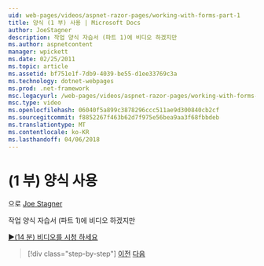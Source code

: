 ```yaml
---
uid: web-pages/videos/aspnet-razor-pages/working-with-forms-part-1
title: 양식 (1 부) 사용 | Microsoft Docs
author: JoeStagner
description: 작업 양식 자습서 (파트 1)에 비디오 하겠지만
ms.author: aspnetcontent
manager: wpickett
ms.date: 02/25/2011
ms.topic: article
ms.assetid: bf751e1f-7db9-4039-be55-d1ee33769c3a
ms.technology: dotnet-webpages
ms.prod: .net-framework
msc.legacyurl: /web-pages/videos/aspnet-razor-pages/working-with-forms-part-1
msc.type: video
ms.openlocfilehash: 06040f5a899c3878296ccc511ae9d300840cb2cf
ms.sourcegitcommit: f8852267f463b62d7f975e56bea9aa3f68fbbdeb
ms.translationtype: MT
ms.contentlocale: ko-KR
ms.lasthandoff: 04/06/2018
---
```

<a name="working-with-forms-part-1"></a>(1 부) 양식 사용
====================
으로 [Joe Stagner](https://github.com/JoeStagner)

작업 양식 자습서 (파트 1)에 비디오 하겠지만

[&#9654;(14 분) 비디오를 시청 하세요](https://channel9.msdn.com/Blogs/ASP-NET-Site-Videos/working-with-forms-part-1)

> [!div class="step-by-step"]
> [이전](creating-a-consistent-look-part-2.md)
> [다음](working-with-forms-part-2.md)
